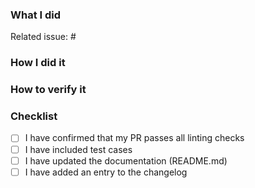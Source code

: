 ### What I did

Related issue: #

### How I did it

### How to verify it

### Checklist

- [ ] I have confirmed that my PR passes all linting checks
- [ ] I have included test cases
- [ ] I have updated the documentation (README.md)
- [ ] I have added an entry to the changelog
